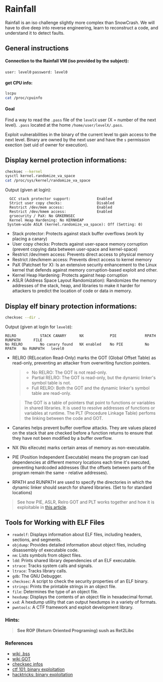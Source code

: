 # Rainfall

Rainfall is an iso challenge slightly more complex than SnowCrash. We will have to dive deep into reverse engineering, learn to reconstruct a code, and understand it to detect faults.

## General instructions
#### Connection to the Rainfall VM (iso provided by the subject):
`user: level0`
`password: level0`
#### get CPU info:
```bash
lscpu
cat /proc/cpuinfo
```

#### Goal
Find a way to read the `.pass` file of the `levelX` user (X = number of the next level). `.pass` located at the home `/home/user/levelX/.pass`.

Exploit vulnerabilities in the binary of the current level to gain access to the next level. Binary are owned by the next user and have the `s` permission exection (set uid of owner for execution).

## Display kernel protection informations:
```bash
checksec --kernel
sysctl kernel.randomize_va_space
cat /proc/sys/kernel/randomize_va_space
```

Output (given at login):

```console
  GCC stack protector support:            Enabled
  Strict user copy checks:                Disabled
  Restrict /dev/mem access:               Enabled
  Restrict /dev/kmem access:              Enabled
  grsecurity / PaX: No GRKERNSEC
  Kernel Heap Hardening: No KERNHEAP
 System-wide ASLR (kernel.randomize_va_space): Off (Setting: 0)
```

- Stack protector: Protects against stack buffer overflows (work by placing a canary)
- User copy checks: Protects against user-space memory corruption (prevent copying data between user-space and kernel-space)
- Restrict /dev/mem access: Prevents direct access to physical memory
- Restrict /dev/kmem access: Prevents direct access to kernel memory
- PaX (Patchset for X): Is an extensive security enhancement to the Linux kernel that defends against memory corruption-based exploit and other.
- Kernel Heap Hardening: Protects against heap corruption
- ASLR (Address Space Layout Randomization): Randomizes the memory addresses of the stack, heap, and libraries to make it harder for attackers to predict the location of code or data in memory.

## Display elf binary protection informations:
```bash
checksec --dir .
```

Output (given at login for `level0`):

```console
RELRO           STACK CANARY      NX            PIE             RPATH      RUNPATH      FILE
No RELRO        No canary found   NX enabled    No PIE          No RPATH   No RUNPATH   level0
```

- RELRO (RELocation Read-Only) marks the GOT (Global Offset Table) as read-only, preventing an attacker from overwriting function pointers.
  > - No RELRO: The GOT is not read-only.
  > - Partial RELRO: The GOT is read-only, but the dynamic linker's symbol table is not.
  > - Full RELRO: Both the GOT and the dynamic linker's symbol table are read-only.

  > The GOT is a table of pointers that point to functions or variables in shared libraries. It is used to resolve addresses of functions or variables at runtime. The PLT (Procedure Linkage Table) perfoms the linking between the code and GOT.



- Canaries helps prevent buffer overflow attacks. They are values placed on the stack that are checked before a function returns to ensure that they have not been modified by a buffer overflow.
- NX (No eXecute) marks certain areas of memory as non-executable.
- PIE (Position Independent Executable) means the program can load dependencies at different memory locations each time it's executed, preventing hardcoded addresses (But the offsets between parts of the program remain the same - relative addresses).
- RPATH and RUNPATH are used to specify the directories in which the dynamic linker should search for shared libraries. (Set to for standard locations)

> See how PIE, ASLR, Relro GOT and PLT works together and how it is exploitable in [this article](https://ir0nstone.gitbook.io/notes/types/stack/aslr/plt_and_got).

## Tools for Working with ELF Files

- `readelf`: Displays information about ELF files, including headers, sections, and segments.
- `objdump`: Provides detailed information about object files, including disassembly of executable code.
- `nm`: Lists symbols from object files.
- `ldd`: Prints shared library dependencies of an ELF executable.
- `strace`: Tracks system calls and signals.
- `ltrace`: Tracks library calls.
- `gdb`: The GNU Debugger.
- `checksec`: A script to check the security properties of an ELF binary.
- `strings`: Prints the printable strings in an object file.
- `file`: Determines the type of an object file.
- `hexdump`: Displays the contents of an object file in hexadecimal format.
- `xxd`: A hexdump utility that can output hexdumps in a variety of formats.
- `pwntools`: A CTF framework and exploit development library.


### Hints:
  > __See ROP (Return Oriented Programing) sush as Ret2Libc__


### References
- [wiki .bss](https://en.wikipedia.org/wiki/.bss)
- [wiki GOT](https://en.wikipedia.org/wiki/Global_Offset_Table)
- [checksec infos](https://opensource.com/article/21/6/linux-checksec)
- [ctf 101: binary exploitation](https://ctf101.org/binary-exploitation/overview/)
- [hacktricks: binary exploitation](https://book.hacktricks.xyz/binary-exploitation/basic-stack-binary-exploitation-methodology)